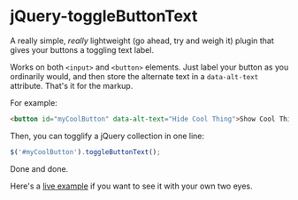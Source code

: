 # jQuery-toggleButtonText

A really simple, *really* lightweight (go ahead, try and weigh it) plugin that gives your buttons a toggling text label.

Works on both `<input>` and `<button>` elements.  Just label your button as you ordinarily would, and then store the alternate text in a `data-alt-text` attribute.  That's it for the markup.

For example:
```html
<button id="myCoolButton" data-alt-text="Hide Cool Thing">Show Cool Thing</button>
```

Then, you can togglify a jQuery collection in one line:
```javascript
$('#myCoolButton').toggleButtonText();
```

Done and done.

Here's a [live example] if you want to see it with your own two eyes.


[live example]: http://jsbin.com/OsUjatU/1/
